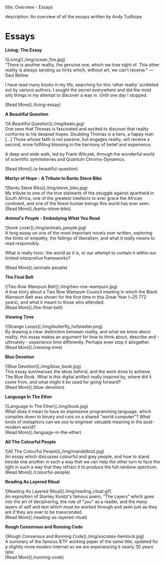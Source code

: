 title: Overview - Essays

description: An overview of all the essays written by Andy Tudhope

# Essays

<div markdown="1" class="card article sidebar center">

**Living: The Essay**

<div markdown="2" class="article-image">
![Living](./img/ocean_fire.jpg)
</div>

<div markdown="3" class="article-para">
“There is another reality, the genuine one, which we lose sight of. This other reality is always sending us hints which, without art, we can’t receive." — Saul Bellow

I have read many books in my life, searching for this ‘other reality’ scribbled out by various authors. I sought the secret everywhere and did the most silly things in my attempt to discover a way in. Until one day I stopped.
</div>

<div markdown="3" class="link">
[Read More](./living-essay)
</div>

</div>

<div markdown="1" class="card article sidebar center">

**A Beautiful Question**

<div markdown="2" class="article-image">
![A Beautiful Question](./img/keats.jpg)
</div>

<div markdown="3" class="article-para">
One sees that Thomas is fascinated and excited to discover that reality conforms to his deepest hopes. Doubting Thomas is a hero, a happy man […] Those whose faith is not passive, but engages reality, will receive a second, more fulfilling blessing in the harmony of belief and experience.

A deep and wide walk, led by Frank Wilczek, through the wonderful world of scientific symmeteries and Quantum Chromo-Dynamics.
</div>

<div markdown="3" class="link">
[Read More](./a-beautiful-question)
</div>

</div>

<div markdown="1" class="card article sidebar center">

**Martyr of Hope - A Tribute to Bantu Steve Biko**

<div markdown="2" class="article-image">
![Bantu Steve Biko](./img/steve_biko.jpg)
</div>

<div markdown="3" class="article-para">
My tribute to one of the true stalwarts of the struggle against apartheid in South Africa, one of the greatest intellects to ever grace the African continent, and one of the finest human beings this world has ever seen.
</div>

<div markdown="3" class="link">
[Read More](./bantu-steve-biko)
</div>

</div>

<div markdown="1" class="card article sidebar center">

**_Animal's People_ - Embodying What You Read**

<div markdown="2" class="article-image">
![book cover](./img/animals_people.jpg)
</div>

<div markdown="3" class="article-para">
A long essay on one of the most important novels ever written, exploring the limits of empathy, the failings of liberalism, and what it really means to read responsibly.

What is really toxic: the world as it is, or our attempt to contain it within our limited interpretive frameworks?
</div>

<div markdown="3" class="link">
[Read More](./animals-people)
</div>

</div>

<div markdown="1" class="card article sidebar center">

**The Final Belt**

<div markdown="2" class="article-image">
![Two Row Wampum Belt](./img/two-row-wampum.jpg)
</div>

<div markdown="3" class="article-para">
A true story about a Two Row Wampum Council meeting in which the Black Wampum Belt was shown for the first time in this Great Year (~25 772 years), and what it meant to those who attended.
</div>

<div markdown="3" class="link">
[Read More](./the-final-belt)
</div>

</div>

<div markdown="1" class="card article sidebar center">

**Viewing Time**

<div markdown="2" class="article-image">
![Strange Loops](./img/butterfly_hofstadter.png)
</div>

<div markdown="3" class="article-para">
By drawing a clear distinction between reality, and what we know about reality, this essay makes an argument for how to think about, describe and - ultimately - experience time differently. Perhaps even stop it altogether.
</div>

<div markdown="3" class="link">
[Read More](./viewing-time)
</div>

</div>

<div markdown="1" class="card article sidebar center">

**Blue Devotion**

<div markdown="2" class="article-image">
![Blue Devotion](./img/blue_book.jpg)
</div>

<div markdown="3" class="article-para">
This essay summarises the ideas behind, and the work done to achieve, The Blue Book. What is this digital artifact really inspired by, where did it come from, and what might it be used for going forward?
</div>

<div markdown="3" class="link">
[Read More](./blue-devotion)
</div>

</div>

<div markdown="1" class="card article sidebar center">

**Language In The Ether**

<div markdown="2" class="article-image">
![Language In The Ether](./img/book.jpg)
</div>

<div markdown="3" class="article-para">
What does it mean to have an expressive programming language, which compiles down to binary and runs on a shared "world computer"? What kinds of metaphors can we use to engineer valuable meaning in the post-modern world?
</div>

<div markdown="3" class="link">
[Read More](./language-in-the-ether)
</div>

</div>

<div markdown="1" class="card article sidebar center">

**All The Colourful People**

<div markdown="2" class="article-image">
![All The Colourful People](./img/mandelbrot.jpg)
</div>

<div markdown="3" class="article-para">
An essay which discusses colourful and grey people, and how to stand beside one another in such a way that we can help the other turn to face the light in such a way that they refract it to produce the full rainbow spectrum.
</div>

<div markdown="3" class="link">
[Read More](./colourful-people)
</div>

</div>

<div markdown="1" class="card article sidebar center">

**Reading As Layered Ritual**

<div markdown="2" class="article-image">
![Reading As Layered Ritual](./img/reading_ritual.gif)
</div>

<div markdown="3" class="article-para">
An exposition of Stanley Kunitz's famous poem, "The Layers" which goes into the art of deciphering, the role of "you" as a reader, and the many layers of self and text which must be worked through and seen just as they are if they are ever to be transcended.
</div>

<div markdown="3" class="link">
[Read More](./reading-as-layered-ritual)
</div>

</div>

<div markdown="1" class="card article sidebar center">

**Rough Consensus and Running Code**

<div markdown="2" class="article-image">
![Rough Consensus and Running Code](./img/socrates-hemlock.jpg)
</div>

<div markdown="3" class="article-para">
A summary of the famous IETF working paper of the same title, updated for a slightly more modern internet as we are experiencing it nearly 30 years later.
</div>

<div markdown="3" class="link">
[Read More](./running-code)
</div>

</div>